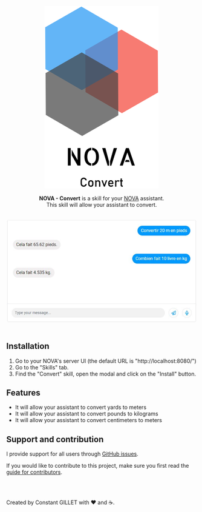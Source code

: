 <div align="center">
<a href="//nova-assistant.com" rel="nofollow">
<img src="https://github.com/constantgillet/NOVA-Convert/blob/master/resources/nova-logo.svg" alt="NOVA" width="300">
</a>

**NOVA - Convert** is a skill for your [NOVA](//github.com/HeyHeyChicken/NOVA) assistant.<br>
This skill will allow your assistant to convert.

<br>

<img src="https://github.com/constantgillet/NOVA-Convert/blob/master/resources/screenshot.jpg" alt="NOVA" width="800">
</div>

<br>

## Installation

1) Go to your NOVA's server UI (the default URL is "http://localhost:8080/")
2) Go to the "Skills" tab.
3) Find the "Convert" skill, open the modal and click on the "Install" button.

## Features

- It will allow your assistant to convert yards to meters
- It will allow your assistant to convert pounds to kilograms
- It will allow your assistant to convert centimeters to meters


## Support and contribution

I provide support for all users through [GitHub issues](//github.com/constantgillet/NOVA-Convert/issues).

If you would like to contribute to this project, make sure you first read the [guide for contributors](//github.com/HeyHeyChicken/NOVA/blob/master/CONTRIBUTING.md).

<br>
<br>

Created by Constant GILLET with ❤ and ☕.

